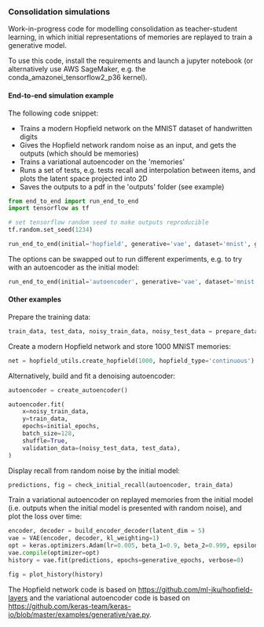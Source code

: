 ### Consolidation simulations

Work-in-progress code for modelling consolidation as teacher-student learning, in which initial representations of memories are replayed to train a generative model.

To use this code, install the requirements and launch a jupyter notebook (or alternatively use AWS SageMaker, e.g. the conda_amazonei_tensorflow2_p36 kernel).

#### End-to-end simulation example

The following code snippet:
* Trains a modern Hopfield network on the MNIST dataset of handwritten digits
* Gives the Hopfield network random noise as an input, and gets the outputs (which should be memories)
* Trains a variational autoencoder on the 'memories'
* Runs a set of tests, e.g. tests recall and interpolation between items, and plots the latent space projected into 2D
* Saves the outputs to a pdf in the 'outputs' folder (see example)


```python
from end_to_end import run_end_to_end
import tensorflow as tf

# set tensorflow random seed to make outputs reproducible
tf.random.set_seed(1234)

run_end_to_end(initial='hopfield', generative='vae', dataset='mnist', generative_epochs=300, num=1000, latent_dim=5)
```

The options can be swapped out to run different experiments, e.g. to try with an autoencoder as the initial model:


```python
run_end_to_end(initial='autoencoder', generative='vae', dataset='mnist', initial_epochs=10, generative_epochs=10)
```

#### Other examples

Prepare the training data:


```python
train_data, test_data, noisy_train_data, noisy_test_data = prepare_data()
```

Create a modern Hopfield network and store 1000 MNIST memories:


```python
net = hopfield_utils.create_hopfield(1000, hopfield_type='continuous')
```

Alternatively, build and fit a denoising autoencoder:


```python
autoencoder = create_autoencoder()

autoencoder.fit(
    x=noisy_train_data,
    y=train_data,
    epochs=initial_epochs,
    batch_size=128,
    shuffle=True,
    validation_data=(noisy_test_data, test_data),
)
```

Display recall from random noise by the initial model:


```python
predictions, fig = check_initial_recall(autoencoder, train_data)
```

Train a variational autoencoder on replayed memories from the initial model (i.e. outputs when the initial model is presented with random noise), and plot the loss over time:


```python
encoder, decoder = build_encoder_decoder(latent_dim = 5)
vae = VAE(encoder, decoder, kl_weighting=1)
opt = keras.optimizers.Adam(lr=0.005, beta_1=0.9, beta_2=0.999, epsilon=None, decay=0.0, amsgrad=True)
vae.compile(optimizer=opt)
history = vae.fit(predictions, epochs=generative_epochs, verbose=0)

fig = plot_history(history)
```

The Hopfield network code is based on https://github.com/ml-jku/hopfield-layers and the variational autoencoder code is based on https://github.com/keras-team/keras-io/blob/master/examples/generative/vae.py.
